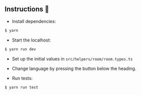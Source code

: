 ## Instructions 🤖

- Install dependencies:
```sh
$ yarn
```

- Start the localhost:
```sh
$ yarn run dev
```

- Set up the initial values in ``src/helpers/room/room.types.ts``
- Change language by pressing the button below the heading.

- Run tests:
```sh
$ yarn run test
```
